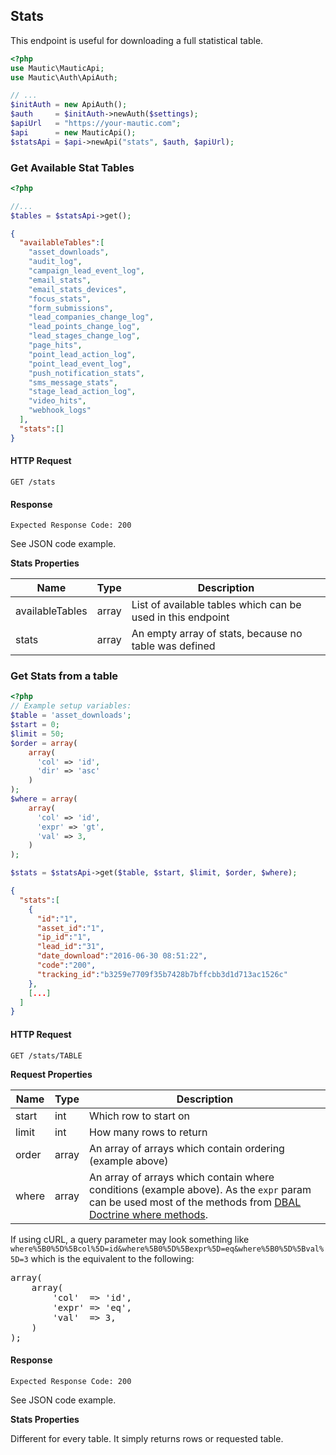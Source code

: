 ## Stats
This endpoint is useful for downloading a full statistical table.

```php
<?php
use Mautic\MauticApi;
use Mautic\Auth\ApiAuth;

// ...
$initAuth = new ApiAuth();
$auth     = $initAuth->newAuth($settings);
$apiUrl   = "https://your-mautic.com";
$api      = new MauticApi();
$statsApi = $api->newApi("stats", $auth, $apiUrl);
```

### Get Available Stat Tables
```php
<?php

//...
$tables = $statsApi->get();
```
```json
{  
  "availableTables":[  
    "asset_downloads",
    "audit_log",
    "campaign_lead_event_log",
    "email_stats",
    "email_stats_devices",
    "focus_stats",
    "form_submissions",
    "lead_companies_change_log",
    "lead_points_change_log",
    "lead_stages_change_log",
    "page_hits",
    "point_lead_action_log",
    "point_lead_event_log",
    "push_notification_stats",
    "sms_message_stats",
    "stage_lead_action_log",
    "video_hits",
    "webhook_logs"
  ],
  "stats":[]
}
```

#### HTTP Request

`GET /stats`

#### Response

`Expected Response Code: 200`

See JSON code example.

**Stats Properties**

Name|Type|Description
----|----|-----------
availableTables|array|List of available tables which can be used in this endpoint
stats|array|An empty array of stats, because no table was defined

### Get Stats from a table
```php
<?php
// Example setup variables:
$table = 'asset_downloads'; 
$start = 0;
$limit = 50;
$order = array(
    array(
      'col' => 'id',
      'dir' => 'asc'
    )
);
$where = array(
    array(
      'col' => 'id',
      'expr' => 'gt',
      'val' => 3,
    )
);

$stats = $statsApi->get($table, $start, $limit, $order, $where);
```

```json
{  
  "stats":[  
    {  
      "id":"1",
      "asset_id":"1",
      "ip_id":"1",
      "lead_id":"31",
      "date_download":"2016-06-30 08:51:22",
      "code":"200",
      "tracking_id":"b3259e7709f35b7428b7bffcbb3d1d713ac1526c"
    },
    [...]
  ]
}
```

#### HTTP Request

`GET /stats/TABLE`

**Request Properties**

Name|Type|Description
----|----|-----------
start|int|Which row to start on
limit|int|How many rows to return
order|array|An array of arrays which contain ordering (example above)
where|array|An array of arrays which contain where conditions (example above). As the `expr` param can be used most of the methods from [DBAL Doctrine where methods](http://www.doctrine-project.org/api/dbal/2.3/class-Doctrine.DBAL.Query.Expression.ExpressionBuilder.html). 

If using cURL, a query parameter may look something like `where%5B0%5D%5Bcol%5D=id&where%5B0%5D%5Bexpr%5D=eq&where%5B0%5D%5Bval%5D=3` which is the equivalent to the following:

<pre class="inline">
array(
    array(
        'col'  => 'id',
        'expr' => 'eq',
        'val'  => 3,
    )
);
</pre>

#### Response

`Expected Response Code: 200`

See JSON code example.

**Stats Properties**

Different for every table. It simply returns rows or requested table.
